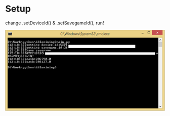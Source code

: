 # Setup

change .setDeviceId() & .setSavegameId(), run!

![main](https://raw.githubusercontent.com/Mila432/Idle-Miner-Tycoon-Injector/master/png/1.png)